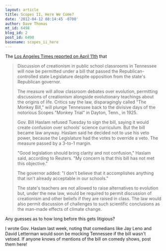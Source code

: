 ```yaml
---
layout: article
title: Scopes II, Here We Come?
date: '2012-04-12 08:14:45 -0700'
author: Dave Thomas
mt_id: 6498
blog_id: 2
post_id: 6498
basename: scopes_ii_here
---
```

The [Los Angeles Times reported on April 11th](http://www.latimes.com/news/nation/nationnow/la-na-nn-tennessee-creationism-classroom-20120411,0,3437550.story?track=lat-pick) that 


> Discussion of creationism in public school classrooms in Tennessee will now be permitted under a bill that passed the Republican-controlled state Legislature despite opposition from the state's Republican governor.
> 
> The measure will allow classroom debates over evolution, permitting discussions of creationism alongside evolutionary teachings about the origins of life. Critics say the law, disparagingly called "The Monkey Bill," will plunge Tennessee back to the divisive days of the notorious Scopes "Monkey Trial" in Dayton, Tenn., in 1925.
> 
> Gov. Bill Haslam refused Tuesday to sign the bill, saying it would create confusion over schools' science curriculum. But the bill became law anyway. Haslam said he decided not to use his veto power, because the Legislature had the votes to override a veto. The measure passed by a 3-to-1 margin.
> 
> "Good legislation should bring clarity and not confusion," Haslam said, according to Reuters. "My concern is that this bill has not met this objective."
> 
> The governor added: "I don't believe that it accomplishes anything that isn't already acceptable in our schools."
> 
> The state's teachers are not allowed to raise alternatives to evolution but, under the new law, would be required to permit discussion of creationism and other beliefs if they are raised in class. The law would also permit discussion of challenges to such scientific conclusions as the man-made effects of climate change.

Any guesses as to how long before this gets litigious? 

I wrote Gov. Haslam last week, noting that comedians like Jay Leno and David Letterman would soon be mocking Tennessee if the bill wasn't vetoed.  If anyone knows of mentions of the bill on comedy shows, post them here!
